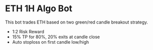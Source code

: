 # ETH 1H Algo Bot
This bot trades ETH based on two green/red candle breakout strategy.
- 1:2 Risk Reward
- 15% TP for 80%, 20% exits at candle close
- Auto stoploss on first candle low/high
